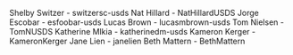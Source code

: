 Shelby Switzer - switzersc-usds
Nat Hillard - NatHillardUSDS
Jorge Escobar - esfoobar-usds
Lucas Brown - lucasmbrown-usds
Tom Nielsen - TomNUSDS
Katherine Mlkia - katherinedm-usds
Kameron Kerger - KameronKerger
Jane Lien - janelien
Beth Mattern - BethMattern
